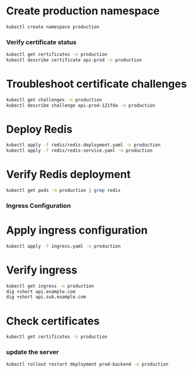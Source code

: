 # Create production namespace

```bash
kubectl create namespace production
```

### Verify certificate status

```bash
kubectl get certificates -n production
kubectl describe certificate api-prod -n production
```

# Troubleshoot certificate challenges

```bash
kubectl get challenges -n production
kubectl describe challenge api-prod-121fda -n production

```

# Deploy Redis

```bash
kubectl apply -f redis/redis-deployment.yaml -n production
kubectl apply -f redis/redis-service.yaml -n production
```

# Verify Redis deployment

```bash
kubectl get pods -n production | grep redis

```

### Ingress Configuration

# Apply ingress configuration

```bash
kubectl apply -f ingress.yaml -n production
```

# Verify ingress

```bash
kubectl get ingress -n production
dig +short api.example.com
dig +short api.sub.example.com
```

# Check certificates

```bash
kubectl get certificates -n production
```

### update the server

```bash
kubectl rollout restart deployment prod-backend -n production

```
